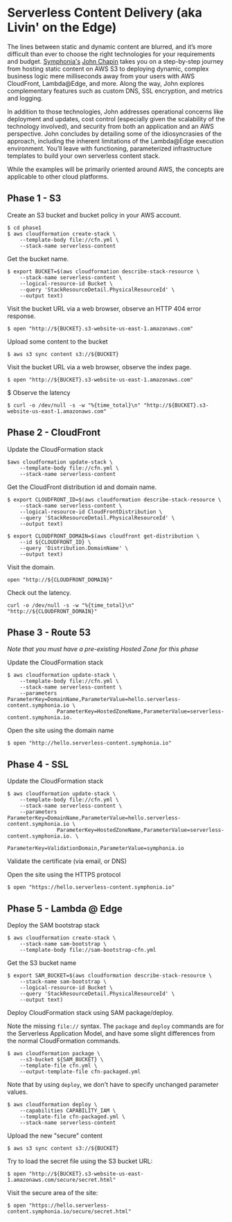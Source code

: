 # Serverless Content Delivery (aka Livin' on the Edge)

The lines between static and dynamic content are blurred, and it’s more difficult than ever to choose the right technologies for your requirements and budget. [Symphonia's](https://www.symphonia.io) [John Chapin](https://twitter.com/johnchapin) takes you on a step-by-step journey from hosting static content on AWS S3 to deploying dynamic, complex business logic mere milliseconds away from your users with AWS CloudFront, Lambda@Edge, and more. Along the way, John explores complementary features such as custom DNS, SSL encryption, and metrics and logging.

In addition to those technologies, John addresses operational concerns like deployment and updates, cost control (especially given the scalability of the technology involved), and security from both an application and an AWS perspective. John concludes by detailing some of the idiosyncrasies of the approach, including the inherent limitations of the Lambda@Edge execution environment. You’ll leave with functioning, parameterized infrastructure templates to build your own serverless content stack.

While the examples will be primarily oriented around AWS, the concepts are applicable to other cloud platforms.

## Phase 1 - S3

Create an S3 bucket and bucket policy in your AWS account.

```
$ cd phase1
$ aws cloudformation create-stack \
    --template-body file://cfn.yml \
    --stack-name serverless-content
```

Get the bucket name.

```
$ export BUCKET=$(aws cloudformation describe-stack-resource \
    --stack-name serverless-content \
    --logical-resource-id Bucket \
    --query 'StackResourceDetail.PhysicalResourceId' \
    --output text)
```

Visit the bucket URL via a web browser, observe an HTTP 404 error response.

```
$ open "http://${BUCKET}.s3-website-us-east-1.amazonaws.com"
```

Upload some content to the bucket

```
$ aws s3 sync content s3://${BUCKET}
```

Visit the bucket URL via a web browser, observe the index page.

```
$ open "http://${BUCKET}.s3-website-us-east-1.amazonaws.com"
```

$ Observe the latency

```
$ curl -o /dev/null -s -w "%{time_total}\n" "http://${BUCKET}.s3-website-us-east-1.amazonaws.com"
```

## Phase 2 - CloudFront

Update the CloudFormation stack

```
$aws cloudformation update-stack \
    --template-body file://cfn.yml \
    --stack-name serverless-content
```

Get the CloudFront distribution id and domain name.

```
$ export CLOUDFRONT_ID=$(aws cloudformation describe-stack-resource \
    --stack-name serverless-content \
    --logical-resource-id CloudFrontDistribution \
    --query 'StackResourceDetail.PhysicalResourceId' \
    --output text)

$ export CLOUDFRONT_DOMAIN=$(aws cloudfront get-distribution \
    --id ${CLOUDFRONT_ID} \
    --query 'Distribution.DomainName' \
    --output text)
```

Visit the domain.

```
open "http://${CLOUDFRONT_DOMAIN}"
```

Check out the latency.

```
curl -o /dev/null -s -w "%{time_total}\n" "http://${CLOUDFRONT_DOMAIN}"
```

## Phase 3 - Route 53

*Note that you must have a pre-existing Hosted Zone for this phase*

Update the CloudFormation stack

```
$ aws cloudformation update-stack \
    --template-body file://cfn.yml \
    --stack-name serverless-content \
    --parameters ParameterKey=DomainName,ParameterValue=hello.serverless-content.symphonia.io \
                ParameterKey=HostedZoneName,ParameterValue=serverless-content.symphonia.io.
```

Open the site using the domain name

```
$ open "http://hello.serverless-content.symphonia.io"
```

## Phase 4 - SSL

Update the CloudFormation stack

```
$ aws cloudformation update-stack \
    --template-body file://cfn.yml \
    --stack-name serverless-content \
    --parameters ParameterKey=DomainName,ParameterValue=hello.serverless-content.symphonia.io \
                ParameterKey=HostedZoneName,ParameterValue=serverless-content.symphonia.io. \
                ParameterKey=ValidationDomain,ParameterValue=symphonia.io
```

Validate the certificate (via email, or DNS)

Open the site using the HTTPS protocol

```
$ open "https://hello.serverless-content.symphonia.io"
```

## Phase 5 - Lambda @ Edge

Deploy the SAM bootstrap stack

```
$ aws cloudformation create-stack \
    --stack-name sam-bootstrap \
    --template-body file://sam-bootstrap-cfn.yml
```

Get the S3 bucket name

```
$ export SAM_BUCKET=$(aws cloudformation describe-stack-resource \
    --stack-name sam-bootstrap \
    --logical-resource-id Bucket \
    --query 'StackResourceDetail.PhysicalResourceId' \
    --output text)
```

Deploy CloudFormation stack using SAM package/deploy.

Note the missing `file://` syntax. The `package` and `deploy` commands are for the Serverless Application Model, and have some slight differences from the normal CloudFormation commands.

```
$ aws cloudformation package \
    --s3-bucket ${SAM_BUCKET} \
    --template-file cfn.yml \
    --output-template-file cfn-packaged.yml
```

Note that by using `deploy`, we don't have to specify unchanged parameter values.

```
$ aws cloudformation deploy \
    --capabilities CAPABILITY_IAM \
    --template-file cfn-packaged.yml \
    --stack-name serverless-content
```

Upload the new "secure" content

```
$ aws s3 sync content s3://${BUCKET}
```

Try to load the secret file using the S3 bucket URL:

```
$ open "http://${BUCKET}.s3-website-us-east-1.amazonaws.com/secure/secret.html"
```

Visit the secure area of the site:

```
$ open "https://hello.serverless-content.symphonia.io/secure/secret.html"
```
